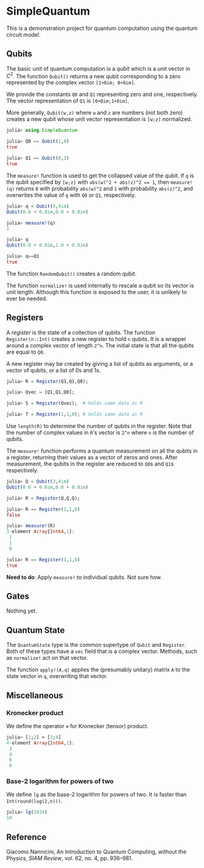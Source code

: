 # SimpleQuantum

This is a demonstration project for quantum computation using the quantum circuit model.



## Qubits

The basic unit of quantum computation is a *qubit* which is a unit
vector in $C^2$. The function `Qubit()` returns a new qubit corresponding
to a zero represented by the complex vector `[1+0im; 0+0im]`. 

We provide the constants `Q0` and `Q1` representing zero and one, 
respectively. The vector representation of `Q1` is `[0+0im;1+0im]`.

More generally, `Qubit(w,z)` where `w` and `z` are numbers (not both zero)
creates a new qubit whose unit vector representation is `[w;z]` normalized.
```julia
julia> using SimpleQuantum

julia> Q0 == Qubit(1,0)
true

julia> Q1 == Qubit(0,1)
true
```


The `measure!` function is used to get the collapsed value of the qubit. If `q` is the qubit
specified by `[w;z]` with `abs(w)^2 + abs(z)^2 == 1`, then `measure!(q)` 
returns `0` with probability `abs(w)^2` and `1` with probability `abs(z)^2`, 
and overwrites the value of `q` with `Q0` or `Q1`, respectively.

```julia
julia> q = Qubit(3,4im)
Qubit(0.6 + 0.0im,0.0 + 0.8im)

julia> measure!(q)
1

julia> q
Qubit(0.0 + 0.0im,1.0 + 0.0im)

julia> q==Q1
true
```

The function `RandomQubit()` creates a random qubit.

The function `normalize!` is used internally to rescale a qubit so its
vector is unit length. Although this function is exposed to the user,
it is unlikely to ever be needed.

## Registers

A *register* is the state of a collection of qubits. The function `Register(n::Int)` creates
a new register to hold `n` qubits. It is a wrapper around a complex vector of length `2^n`. 
The initial state is that all the qubits are equal to `Q0`.

A new register may be created by giving a list of qubits as arguments, or a vector of qubits, or a list of 0s and 1s.
```julia
julia> R = Register(Q1,Q1,Q0);

julia> Qvec = [Q1,Q1,Q0];

julia> S = Register(Qvec);  # holds same data as R

julia> T = Register(1,1,0); # holds same data as R
```

Use `length(R)` to determine the number of qubits in the register. Note that the number of 
complex values in `R`'s vector is `2^n` where `n` is the number of qubits.

The `measure!` function performs a quantum measurement on all the qubits in a register, 
returning their values as a vector of zeros and ones. After measurement, the qubits
in the register are reduced to `Q0`s and `Q1`s respectively.
```julia
julia> Q = Qubit(3,4im)
Qubit(0.6 + 0.0im,0.0 + 0.8im)

julia> R = Register(Q,Q,Q);

julia> R == Register(1,1,0)
false

julia> measure!(R)
3-element Array{Int64,1}:
 1
 1
 0

julia> R == Register(1,1,0)
true
```

**Need to do**: Apply `measure!` to individual qubits. Not sure how.


## Gates

Nothing yet.

## Quantum State

The `QuantumState` type is the common supertype of `Qubit` and `Register`. Both of these
types have a `vec` field that is a complex vector. Methods, such as `normalize!` act on 
that vector. 

The function `apply!(A,q)` applies the (presumably unitary) matrix `A` 
to the state vector in `q`, overwriting that vector.


## Miscellaneous

### Kronecker product
We define the operator `⊗` for Kronecker (tensor) product.
```julia
julia> [1;2] ⊗ [3;4]
4-element Array{Int64,1}:
 3
 4
 6
 8
```

### Base-2 logarithm for powers of two
We define `lg` as the base-2 logarithm for powers of two. 
It is faster than `Int(round(log(2,n)))`.
```julia
julia> lg(1024)
10
```

## Reference


Giacomo Nannicini, An Introduction to Quantum Computing, without the Physics, *SIAM Review*, vol. 62, no. 4, pp. 936–981.
